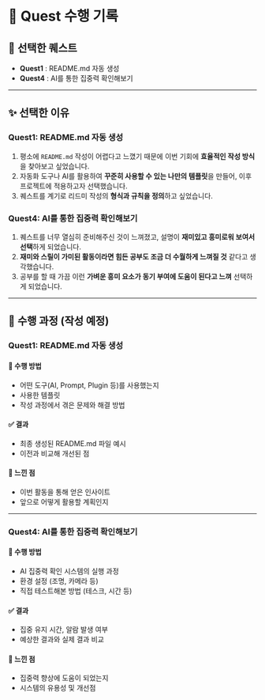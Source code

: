 # 📝 Quest 수행 기록

## 🎯 선택한 퀘스트
- **Quest1** : README.md 자동 생성  
- **Quest4** : AI를 통한 집중력 확인해보기  

---

## ✨ 선택한 이유

### Quest1: README.md 자동 생성
1. 평소에 `README.md` 작성이 어렵다고 느꼈기 때문에 이번 기회에 **효율적인 작성 방식**을 찾아보고 싶었습니다.
2. 자동화 도구나 AI를 활용하여 **꾸준히 사용할 수 있는 나만의 템플릿**을 만들어, 이후 프로젝트에 적용하고자 선택했습니다.
3. 퀘스트를 계기로 리드미 작성의 **형식과 규칙을 정의**하고 싶었습니다.

### Quest4: AI를 통한 집중력 확인해보기
1. 퀘스트를 너무 열심히 준비해주신 것이 느껴졌고, 설명이 **재미있고 흥미로워 보여서 선택**하게 되었습니다.
2. **재미와 스릴이 가미된 활동이라면 힘든 공부도 조금 더 수월하게 느껴질 것** 같다고 생각했습니다.
3. 공부를 할 때 가끔 이런 **가벼운 흥미 요소가 동기 부여에 도움이 된다고 느껴** 선택하게 되었습니다.

---

## 🔧 수행 과정 (작성 예정)

### Quest1: README.md 자동 생성

#### 🚀 수행 방법
- 어떤 도구(AI, Prompt, Plugin 등)를 사용했는지
- 사용한 템플릿
- 작성 과정에서 겪은 문제와 해결 방법  

#### ✅ 결과
- 최종 생성된 README.md 파일 예시
- 이전과 비교해 개선된 점  

#### 💭 느낀 점
- 이번 활동을 통해 얻은 인사이트
- 앞으로 어떻게 활용할 계획인지  

---

### Quest4: AI를 통한 집중력 확인해보기

#### 🚀 수행 방법
- AI 집중력 확인 시스템의 실행 과정
- 환경 설정 (조명, 카메라 등)
- 직접 테스트해본 방법 (테스크, 시간 등)  

#### ✅ 결과
- 집중 유지 시간, 알람 발생 여부
- 예상한 결과와 실제 결과 비교  

#### 💭 느낀 점
- 집중력 향상에 도움이 되었는지
- 시스템의 유용성 및 개선점  
